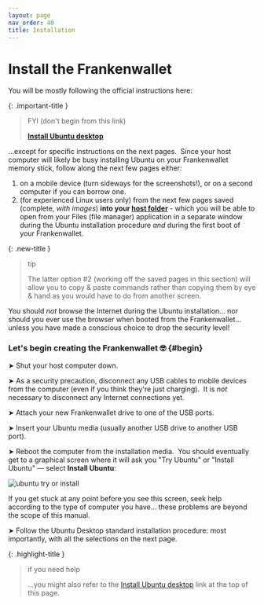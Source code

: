 ```yaml
---
layout: page
nav_order: 40
title: Installation
---
```

# Install the Frankenwallet

You will be mostly following the official instructions here:

{: .important-title }
> FYI (don't begin from this link)
>
> [**Install Ubuntu desktop**](https://ubuntu.com/tutorials/install-ubuntu-desktop)

...except for specific instructions on the next pages.  Since your host computer will likely be busy installing Ubuntu on your Frankenwallet memory stick, follow along the next few pages either:

1. on a mobile device (turn sideways for the screenshots!), or on a second computer if you can borrow one.
2. (for experienced Linux users only) from the next few pages saved (complete, *with images*) **into your [host folder](/prepare/#host-folder)** - which you will be able to open from your Files (file manager) application in a separate window during the Ubuntu installation procedure *and* during the first boot of your Frankenwallet.

{: .new-title }
> tip
>
> The latter option #2 (working off the saved pages in this section) will allow you to copy & paste commands rather than copying them by eye & hand as you would have to do from another screen.

You should *not* browse the Internet during the Ubuntu installation… nor should you ever use the browser when booted from the Frankenwallet… unless you have made a conscious choice to drop the security level!

### Let's begin creating the Frankenwallet 🤓 {#begin}

➤ Shut your host computer down.

➤ As a security precaution, disconnect any USB cables to mobile devices from the computer (even if you think they're just charging).  It is *not* necessary to disconnect any Internet connections yet.

➤ Attach your new Frankenwallet drive to one of the USB ports.

➤ Insert your Ubuntu media (usually another USB drive to another USB port).

➤ Reboot the computer from the installation media.  You should eventually get to a graphical screen where it will ask you "Try Ubuntu" or "Install Ubuntu" — select **Install Ubuntu**:

![ubuntu try or install](/assets/images/010-try-or-install_cam.jpg)

If you get stuck at any point before you see this screen, seek help according to the type of computer you have… these problems are beyond the scope of this manual.

➤ Follow the Ubuntu Desktop standard installation procedure: most importantly, with all the selections on the next page.

{: .highlight-title }
> if you need help
>
> ...you might also refer to the 
> [Install Ubuntu desktop](https://ubuntu.com/tutorials/install-ubuntu-desktop)
> link at the top of this page.

